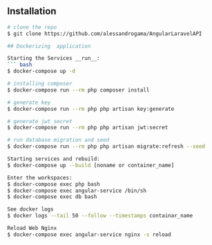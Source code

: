 ## Installation

``` bash
# clone the repo
$ git clone https://github.com/alessandrogama/AngularLaravelAPI

## Dockerizing  application

Starting the Services __run__:
``` bash 
$ docker-compose up -d

# installing composer
$ docker-compose run --rm php composer install

# generate key
$ docker-compose run --rm php php artisan key:generate

# generate jwt secret
$ docker-compose run --rm php php artisan jwt:secret

# run database migration and seed
$ docker-compose run --rm php php artisan migrate:refresh --seed

Starting services and rebuild:
$ docker-compose up --build [noname or container_name]

Enter the workspaces:
$ docker-compose exec php bash
$ docker-compose exec angular-service /bin/sh
$ docker-compose exec db bash

See docker logs
$ docker logs --tail 50 --follow --timestamps containar_name

Reload Web Nginx
$ docker-compose exec angular-service nginx -s reload



